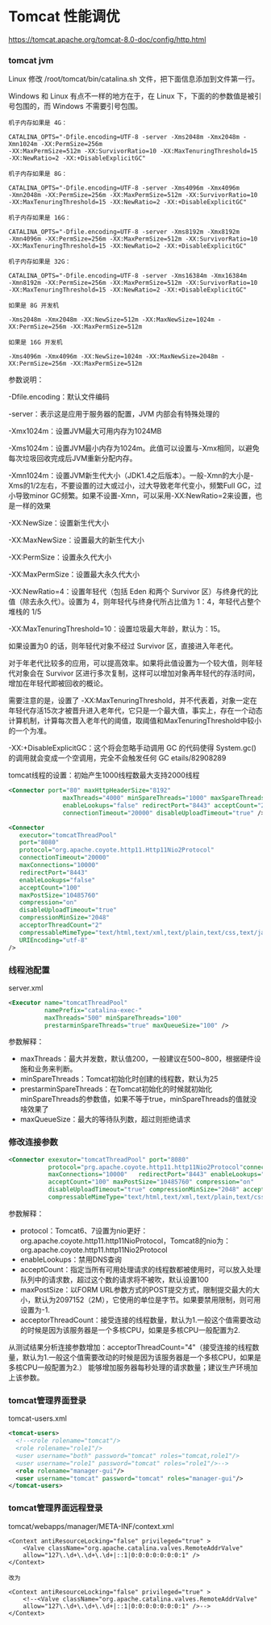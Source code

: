 # Tomcat 性能调优

https://tomcat.apache.org/tomcat-8.0-doc/config/http.html

###  tomcat jvm

Linux 修改 /root/tomcat/bin/catalina.sh 文件，把下面信息添加到文件第一行。

Windows 和 Linux 有点不一样的地方在于，在 Linux 下，下面的的参数值是被引号包围的，而 Windows 不需要引号包围。

```shell
机子内存如果是 4G：
 
CATALINA_OPTS="-Dfile.encoding=UTF-8 -server -Xms2048m -Xmx2048m -Xmn1024m -XX:PermSize=256m
-XX:MaxPermSize=512m -XX:SurvivorRatio=10 -XX:MaxTenuringThreshold=15 -XX:NewRatio=2 -XX:+DisableExplicitGC"
 
机子内存如果是 8G：
 
CATALINA_OPTS="-Dfile.encoding=UTF-8 -server -Xms4096m -Xmx4096m 
-Xmn2048m -XX:PermSize=256m -XX:MaxPermSize=512m -XX:SurvivorRatio=10 -XX:MaxTenuringThreshold=15 -XX:NewRatio=2 -XX:+DisableExplicitGC"
 
机子内存如果是 16G：
 
CATALINA_OPTS="-Dfile.encoding=UTF-8 -server -Xms8192m -Xmx8192m 
-Xmn4096m -XX:PermSize=256m -XX:MaxPermSize=512m -XX:SurvivorRatio=10 -XX:MaxTenuringThreshold=15 -XX:NewRatio=2 -XX:+DisableExplicitGC"
 
机子内存如果是 32G：
 
CATALINA_OPTS="-Dfile.encoding=UTF-8 -server -Xms16384m -Xmx16384m 
-Xmn8192m -XX:PermSize=256m -XX:MaxPermSize=512m -XX:SurvivorRatio=10 -XX:MaxTenuringThreshold=15 -XX:NewRatio=2 -XX:+DisableExplicitGC"
 
如果是 8G 开发机
 
-Xms2048m -Xmx2048m -XX:NewSize=512m -XX:MaxNewSize=1024m -XX:PermSize=256m -XX:MaxPermSize=512m
 
如果是 16G 开发机
 
-Xms4096m -Xmx4096m -XX:NewSize=1024m -XX:MaxNewSize=2048m -XX:PermSize=256m -XX:MaxPermSize=512m

```

参数说明：

-Dfile.encoding：默认文件编码

-server：表示这是应用于服务器的配置，JVM 内部会有特殊处理的

-Xmx1024m：设置JVM最大可用内存为1024MB

-Xms1024m：设置JVM最小内存为1024m。此值可以设置与-Xmx相同，以避免每次垃圾回收完成后JVM重新分配内存。

-Xmn1024m：设置JVM新生代大小（JDK1.4之后版本）。一般-Xmn的大小是-Xms的1/2左右，不要设置的过大或过小，过大导致老年代变小，频繁Full GC，过小导致minor GC频繁。如果不设置-Xmn，可以采用-XX:NewRatio=2来设置，也是一样的效果

-XX:NewSize：设置新生代大小

-XX:MaxNewSize：设置最大的新生代大小

-XX:PermSize：设置永久代大小

-XX:MaxPermSize：设置最大永久代大小

-XX:NewRatio=4：设置年轻代（包括 Eden 和两个 Survivor 区）与终身代的比值（除去永久代）。设置为 4，则年轻代与终身代所占比值为 1：4，年轻代占整个堆栈的 1/5

-XX:MaxTenuringThreshold=10：设置垃圾最大年龄，默认为：15。

如果设置为0 的话，则年轻代对象不经过 Survivor 区，直接进入年老代。

对于年老代比较多的应用，可以提高效率。如果将此值设置为一个较大值，则年轻代对象会在 Survivor 区进行多次复制，这样可以增加对象再年轻代的存活时间，增加在年轻代即被回收的概论。

需要注意的是，设置了 -XX:MaxTenuringThreshold，并不代表着，对象一定在年轻代存活15次才被晋升进入老年代，它只是一个最大值，事实上，存在一个动态计算机制，计算每次晋入老年代的阈值，取阈值和MaxTenuringThreshold中较小的一个为准。

-XX:+DisableExplicitGC：这个将会忽略手动调用 GC 的代码使得 System.gc() 的调用就会变成一个空调用，完全不会触发任何 GC
 etails/82908289 

tomcat线程的设置：初始产生1000线程数最大支持2000线程
```xml
<Connector port="80" maxHttpHeaderSize="8192"
               maxThreads="4000" minSpareThreads="1000" maxSpareThreads="2000"
               enableLookups="false" redirectPort="8443" acceptCount="2000"
               connectionTimeout="20000" disableUploadTimeout="true" />
```           
```xml
<Connector 
   executor="tomcatThreadPool"
   port="8080" 
   protocol="org.apache.coyote.http11.Http11Nio2Protocol" 
   connectionTimeout="20000" 
   maxConnections="10000" 
   redirectPort="8443" 
   enableLookups="false" 
   acceptCount="100" 
   maxPostSize="10485760" 
   compression="on" 
   disableUploadTimeout="true" 
   compressionMinSize="2048" 
   acceptorThreadCount="2" 
   compressableMimeType="text/html,text/xml,text/plain,text/css,text/javascript,application/javascript" 
   URIEncoding="utf-8"
/>
```
###  线程池配置  

server.xml

```xml
<Executor name="tomcatThreadPool" 
          namePrefix="catalina-exec-" 
          maxThreads="500" minSpareThreads="100" 
          prestarminSpareThreads="true" maxQueueSize="100" />

```
参数解释：

* maxThreads：最大并发数，默认值200，一般建议在500~800，根据硬件设施和业务来判断。
* minSpareThreads：Tomcat初始化时创建的线程数，默认为25
* prestarminSpareThreads：在Tomcat初始化的时候就初始化minSpareThreads的参数值，如果不等于true，minSpareThreads的值就没啥效果了
* maxQueueSize：最大的等待队列数，超过则拒绝请求
 
### 修改连接参数
```xml
<Connector exexutor="tomcatThreadPool" port="8080" 
           protocol="prg.apache.coyote.http11.http11Nio2Protocol"connectionTimeout="20000" 
           maxConnections="10000"   redirectPort="8443" enableLookups="false"
           acceptCount="100" maxPostSize="10485760" compression="on"
           disableUploadTimeout="true" compressionMinSize="2048" acceptorThreadCount="2"
           compressableMimeType="text/html,text/xml,text/plain,text/css,text/javascript,application/javascript" YRIEncoding="utf-8" />
```
参数解释：

* protocol：Tomcat6、7设置为nio更好：org.apache.coyote.http11.http11NioProtocol，Tomcat8的nio为：org.apache.coyote.http11.http11Nio2Protocol
* enableLookups：禁用DNS查询
* acceptCount：指定当所有可用处理请求的线程数都被使用时，可以放入处理队列中的请求数，超过这个数的请求将不被吹，默认设置100
* maxPostSize：以FORM URL参数方式的POST提交方式，限制提交最大的大小，默认为2097152（2M），它使用的单位是字节。如果要禁用限制，则可用设置为-1.
* acceptorThreadCount：接受连接的线程数量，默认为1.一般这个值需要改动的时候是因为该服务器是一个多核CPU，如果是多核CPU一般配置为2.
 
从测试结果分析连接参数增加：acceptorThreadCount="4"（接受连接的线程数量，默认为1.一般这个值需要改动的时候是因为该服务器是一个多核CPU，如果是多核CPU一般配置为2.）  能够增加服务器每秒处理的请求数量；建议生产环境加上该参数。

### tomcat管理界面登录

tomcat-users.xml 

```xml
<tomcat-users>
  <!--<role rolename="tomcat"/>
  <role rolename="role1"/>
  <user username="both" password="tomcat" roles="tomcat,role1"/>
  <user username="role1" password="tomcat" roles="role1"/>-->
  <role rolename="manager-gui"/>
  <user username="tomcat" password="tomcat" roles="manager-gui"/>
</tomcat-users>
```

### tomcat管理界面远程登录

tomcat/webapps/manager/META-INF/context.xml

```
<Context antiResourceLocking="false" privileged="true" >
    <Valve className="org.apache.catalina.valves.RemoteAddrValve" 
    allow="127\.\d+\.\d+\.\d+|::1|0:0:0:0:0:0:0:1" />
</Context>

改为

<Context antiResourceLocking="false" privileged="true" >
    <!--<Valve className="org.apache.catalina.valves.RemoteAddrValve" 
    allow="127\.\d+\.\d+\.\d+|::1|0:0:0:0:0:0:0:1" />-->
</Context>
```

